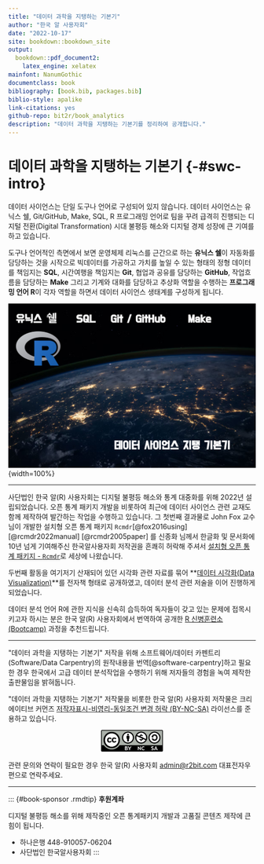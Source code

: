 ```yaml
--- 
title: "데이터 과학을 지탱하는 기본기"
author: "한국 알 사용자회"
date: "2022-10-17"
site: bookdown::bookdown_site
output:
  bookdown::pdf_document2:
    latex_engine: xelatex
mainfont: NanumGothic
documentclass: book
bibliography: [book.bib, packages.bib]
biblio-style: apalike
link-citations: yes
github-repo: bit2r/book_analytics
description: "데이터 과학을 지탱하는 기본기를 정리하여 공개합니다."
---
```



# 데이터 과학을 지탱하는 기본기 {-#swc-intro}

데이터 사이언스는 단일 도구나 언어로 구성되어 있지 않습니다.
데이터 사이언스는 유닉스 쉘, Git/GitHub, Make, SQL, R 프로그래밍 언어로 팀을 
꾸려 급격히 진행되는 디지털 전환(Digital Transformation) 시대 불평등 해소와 
디지털 경제 성장에 큰 기여를 하고 있습니다.

도구나 언어적인 측면에서 보면 운영체제 리눅스를 근간으로 하는 **유닉스 쉘**이 자동화를 
담당하는 것을 시작으로 빅데이터를 가공하고 가치를 높일 수 있는 형태의 정형 데이터를 
책임지는 **SQL**, 시간여행을 책임지는 **Git**, 협업과 공유를 담당하는 **GitHub**, 
작업흐름을 담당하는 **Make** 그리고 기계와 대화를 담당하고 추상화 역할을 수행하는 
**프로그래밍 언어 R**이 각자 역할을 하면서 데이터 사이언스 생태계를 구성하게 됩니다.

![데이터 과학을 지탱하는 도구](assets/images/data-science-basics.png){width=100%}

---

사단법인 한국 알(R) 사용자회는 디지털 불평등 해소와 통계 대중화를 위해 
2022년 설립되었습니다. 오픈 통계 패키지 개발을 비롯하여
최근에 데이터 사이언스 관련 교재도 함께 제작하여 발간하는 작업을 수행하고 있습니다.
그 첫번째 결과물로 John Fox 교수님이 개발한 설치형 오픈 통계 패키지 `Rcmdr`[@fox2016using] [@rcmdr2022manual] [@rcmdr2005paper] 를 신종화 님께서 한글화 및 문서화에 10년 넘게 기여해주신 한국알사용자회 저작권을 흔쾌히 
허락해 주셔서 [설치형 오픈 통계 패키지 - `Rcmdr`](https://r2bit.com/Rcmdr/)로 세상에 나왔습니다.

두번째 활동을 여기저기 산재되어 있던 시각화 관련 자료를 묶어
**[데이터 시각화(Data Visualization)](https://r2bit.com/book_viz/)**를 전자책 형태로 공개하였고,
데이터 분석 관련 저술을 이어 진행하게 되었습니다.

데이터 분석 언어 R에 관한 지식을 신속히 습득하여 독자들이 갖고 있는 문제에 
접목시키고자 하시는 분은 한국 알(R) 사용자회에서 번역하여 공개한 
[R 신병훈련소(Bootcamp)](https://dl-dashboard.shinyapps.io/rbootcamp/) 과정을
추천드립니다.

---

"데이터 과학을 지탱하는 기본기" 저작을 위해 소프트웨어/데이터 카펜트리(Software/Data Carpentry)의 
원작내용을 번역[@software-carpentry]하고 필요한 경우 한국에서 고급 데이터 분석작업을 수행하기 위해 
저자들의 경험을 녹여 제작한 출판물임을 밝혀둡니다.

"데이터 과학을 지탱하는 기본기" 저작물을 비롯한 한국 알(R) 사용자회 저작물은 
크리에이티브 커먼즈 [저작자표시-비영리-동일조건 변경 허락 (BY-NC-SA)](http://ccl.cckorea.org/about/)
라이선스를 준용하고 있습니다. 

<p align="center">
  <img src="assets/images/CC-BY-NC-SA.png" alt="CC" width="25%" />
</p>

관련 문의와 연락이 필요한 경우 한국 알(R) 사용자회 admin@r2bit.com 대표전자우편으로 연락주세요.

---

::: {#book-sponsor .rmdtip}
**후원계좌**

디지털 불평등 해소를 위해 제작중인 오픈 통계패키지 개발과 고품질 콘텐츠 제작에 큰 힘이 됩니다.

  - 하나은행 448-910057-06204
  - 사단법인 한국알사용자회
:::

